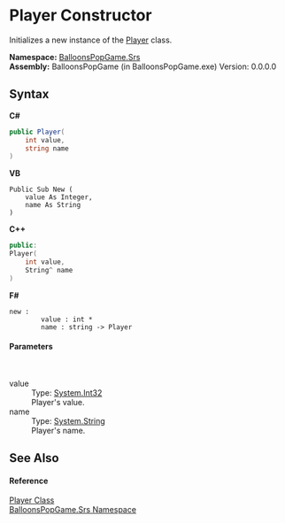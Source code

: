 # Player Constructor 
 

Initializes a new instance of the <a href="T_BalloonsPopGame_Srs_Player">Player</a> class.

**Namespace:**&nbsp;<a href="N_BalloonsPopGame_Srs">BalloonsPopGame.Srs</a><br />**Assembly:**&nbsp;BalloonsPopGame (in BalloonsPopGame.exe) Version: 0.0.0.0

## Syntax

**C#**<br />
``` C#
public Player(
	int value,
	string name
)
```

**VB**<br />
``` VB
Public Sub New ( 
	value As Integer,
	name As String
)
```

**C++**<br />
``` C++
public:
Player(
	int value, 
	String^ name
)
```

**F#**<br />
``` F#
new : 
        value : int * 
        name : string -> Player
```


#### Parameters
&nbsp;<dl><dt>value</dt><dd>Type: <a href="http://msdn2.microsoft.com/en-us/library/td2s409d" target="_blank">System.Int32</a><br />Player's value.</dd><dt>name</dt><dd>Type: <a href="http://msdn2.microsoft.com/en-us/library/s1wwdcbf" target="_blank">System.String</a><br />Player's name.</dd></dl>

## See Also


#### Reference
<a href="T_BalloonsPopGame_Srs_Player">Player Class</a><br /><a href="N_BalloonsPopGame_Srs">BalloonsPopGame.Srs Namespace</a><br />